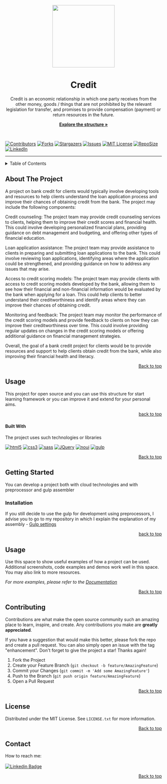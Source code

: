 <a name="readme-top"></a>


<div id="header" align="center">
  <img src="https://media.giphy.com/media/0Itg0gXLT0iIsa11bB/giphy.gif" width="200"/>
</div>

<h1 align="center">Credit</h1>

<p align="center">Credit is an economic relationship in which one party receives from the other money, goods / things that are not prohibited by the relevant legislation for transfer, and promises to provide compensation (payment) or return resources in the future.</p>

<p align="center">
  <a href="https://github.com/thekirilltaran/html5-css3-js_credit"><strong>Explore the structure »</strong></a>
</p>

<br>


[![Contributors][contributors-shield]][contributors-url]
[![Forks][forks-shield]][forks-url]
[![Stargazers][stars-shield]][stars-url]
[![Issues][issues-shield]][issues-url]
[![MIT License][license-shield]][license-url]
[![RepoSize][repo-size]][repo-size]
[![LinkedIn][linkedin-shield]][linkedin-url]

---

<!-- TABLE OF CONTENTS -->
<details>
  <summary>Table of Contents</summary>
  <ol>
    <li>
      <a href="#about-the-project">About The Project</a>
      <ul>
        <li><a href="#built-with">Built With</a></li>
      </ul>
    </li>
    <li><a href="#getting-started">Getting Started</a></li>
    <li><a href="#usage">Usage</a></li>
    <li><a href="#contributing">Contributing</a></li>
    <li><a href="#license">License</a></li>
    <li><a href="#contact">Contact</a></li>
  </ol>
</details>


<!-- ABOUT THE PROJECT -->
## About The Project

A project on bank credit for clients would typically involve developing tools and resources to help clients understand the loan application process and improve their chances of obtaining credit from the bank. The project may include the following components:

Credit counseling: The project team may provide credit counseling services to clients, helping them to improve their credit scores and financial health. This could involve developing personalized financial plans, providing guidance on debt management and budgeting, and offering other types of financial education.

Loan application assistance: The project team may provide assistance to clients in preparing and submitting loan applications to the bank. This could involve reviewing loan applications, identifying areas where the application could be strengthened, and providing guidance on how to address any issues that may arise.

Access to credit scoring models: The project team may provide clients with access to credit scoring models developed by the bank, allowing them to see how their financial and non-financial information would be evaluated by the bank when applying for a loan. This could help clients to better understand their creditworthiness and identify areas where they can improve their chances of obtaining credit.

Monitoring and feedback: The project team may monitor the performance of the credit scoring models and provide feedback to clients on how they can improve their creditworthiness over time. This could involve providing regular updates on changes in the credit scoring models or offering additional guidance on financial management strategies.

Overall, the goal of a bank credit project for clients would be to provide resources and support to help clients obtain credit from the bank, while also improving their financial health and literacy.

<p align="right"><a href="#readme-top">Back to top</a></p>


<!-- USAGE EXAMPLES -->
## Usage

This project for open source and you can use this structure for start learning framework or you can improve it and extend for your personal aims.

<p align="right"><a href="#readme-top">back to top</a></p>



### <h4>Built With</h4>

The project uses such technologies or libraries

[![html5][html5.com]][html5-url]
[![css3][css3.com]][css3-url]
[![sass][sass.com]][sass-url]
[![JQuery][JQuery.com]][JQuery-url]
[![noui][noui.com]][noui-url]
[![gulp][gulp.com]][gulp-url]

<p align="right"><a href="#readme-top">Back to top</a></p>



<!-- GETTING STARTED -->
## Getting Started

You can develop a project both with cloud technologies and with preprocessor and gulp assembler

### Installation
If you still decide to use the gulp for development using preprocessors, I advise you to go to my repository in which I explain the explanation of my assembly - <a target="_blank" href="https://github.com/thekirilltaran/gulp-settings">Gulp settings</gulp>


<p align="right"><a href="#readme-top">back to top</a></p>



<!-- USAGE EXAMPLES -->
## Usage

Use this space to show useful examples of how a project can be used. Additional screenshots, code examples and demos work well in this space. You may also link to more resources.

_For more examples, please refer to the [Documentation](https://example.com)_

<p align="right"><a href="#readme-top">Back to top</a></p>


<!-- CONTRIBUTING -->
## Contributing

Contributions are what make the open source community such an amazing place to learn, inspire, and create. Any contributions you make are **greatly appreciated**.

If you have a suggestion that would make this better, please fork the repo and create a pull request. You can also simply open an issue with the tag "enhancement".
Don't forget to give the project a star! Thanks again!

1. Fork the Project
2. Create your Feature Branch (`git checkout -b feature/AmazingFeature`)
3. Commit your Changes (`git commit -m 'Add some AmazingFeature'`)
4. Push to the Branch (`git push origin feature/AmazingFeature`)
5. Open a Pull Request

<p align="right"><a href="#readme-top">Back to top</a></p>



<!-- LICENSE -->
## License

Distributed under the MIT License. See `LICENSE.txt` for more information.

<p align="right"><a href="#readme-top">Back to top</a></p>



<!-- CONTACT -->
## Contact

How to reach me:<br><br>
[![Linkedin Badge](https://img.shields.io/badge/-KirillTaran-blue?style=flat&logo=Linkedin&logoColor=white)](https://www.linkedin.com/in/kirill-taran/)





<!-- MARKDOWN LINKS & IMAGES -->
[contributors-shield]: https://img.shields.io/github/contributors/thekirilltaran/html5-css3-js_credit.svg?style=for-the-badge
[contributors-url]: https://github.com/thekirilltaran/html5-css3-js_credit/graphs/contributors

[repo-size]: https://img.shields.io/github/repo-size/thekirilltaran/html5-css3-js_credit?style=for-the-badge

[forks-shield]: https://img.shields.io/github/forks/thekirilltaran/html5-css3-js_credit.svg?style=for-the-badge
[forks-url]: https://github.com/thekirilltaran/html5-css3-js_credit/network/members
[stars-shield]: https://img.shields.io/github/stars/thekirilltaran/html5-css3-js_credit.svg?style=for-the-badge
[stars-url]: https://github.com/thekirilltaran/html5-css3-js_credit/stargazers
[issues-shield]: https://img.shields.io/github/issues/thekirilltaran/html5-css3-js_credit.svg?style=for-the-badge
[issues-url]: https://github.com/thekirilltaran/html5-css3-js_credit/issues
[license-shield]: https://img.shields.io/github/license/thekirilltaran/html5-css3-js_credit.svg?style=for-the-badge
[license-url]: https://github.com/thekirilltaran/html5-css3-js_credit/blob/master/LICENSE.txt
[linkedin-shield]: https://img.shields.io/badge/-LinkedIn-black.svg?style=for-the-badge&logo=linkedin&colorB=555
[linkedin-url]: https://linkedin.com/in/kirill-taran


[html5.com]: https://img.shields.io/badge/HTML5-e34c26?style=for-the-badge&logo=html5&logoColor=white
[html5-url]: https://developer.mozilla.org/en-US/docs/Web/API/HTML_DOM_API

[css3.com]: https://img.shields.io/badge/CSS3-2660e4?style=for-the-badge&logo=css3&logoColor=white
[css3-url]: https://developer.mozilla.org/en-US/docs/Web/API/CSS

[sass.com]: https://img.shields.io/badge/Sass-fff?style=for-the-badge&logo=sass&logoColor=cf649a
[sass-url]: https://sass-lang.com/

[gulp.com]: https://img.shields.io/badge/GULP-cf4547?style=for-the-badge&logo=gulp&logoColor=white
[gulp-url]: https://gulpjs.com/

[JQuery.com]: https://img.shields.io/badge/jQuery-0769AD?style=for-the-badge&logo=jquery&logoColor=white
[JQuery-url]: https://jquery.com 

[noui.com]: https://img.shields.io/badge/NoUiSlider-2980b9?style=for-the-badge&logo=jQuery&logoColor=white
[noui-url]: https://refreshless.com/nouislider/








































<p align="right"><a href="#readme-top">Back to top</a></p>
